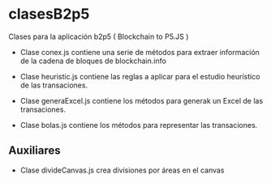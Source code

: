 # clasesB2p5

Clases para la aplicación b2p5 ( Blockchain to P5.JS )

* Clase conex.js contiene una serie de métodos para extraer información de la cadena de bloques de blockchain.info

* Clase heuristic.js contiene las reglas a aplicar para el estudio heurístico de las transaciones.

* Clase generaExcel.js contiene los métodos para generak un Excel de las transaciones.

* Clase bolas.js contiene los métodos para representar las transaciones.

## Auxiliares

* Clase divideCanvas.js crea divisiones por áreas en el canvas